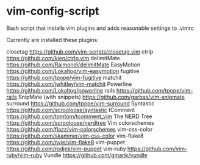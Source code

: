 vim-config-script
=================

Bash script that installs vim plugins and adds reasonable settings to .vimrc

Currently are installed these plugins:

closetag https://github.com/vim-scripts/closetag.vim
ctrlp https://github.com/kien/ctrlp.vim
delimitMate https://github.com/Raimondi/delimitMate
EasyMotion https://github.com/Lokaltog/vim-easymotion
fugitive https://github.com/tpope/vim-fugitive
matchit https://github.com/jwhitley/vim-matchit
Powerline https://github.com/Lokaltog/powerline
rails https://github.com/tpope/vim-rails
SnipMate (with snippets) https://github.com/garbas/vim-snipmate
surround https://github.com/tpope/vim-surround
Syntastic https://github.com/scrooloose/syntastic
tComment https://github.com/tomtom/tcomment_vim
The NERD Tree https://github.com/scrooloose/nerdtree
Vim colorschemes https://github.com/flazz/vim-colorschemes
vim-css-color https://github.com/skammer/vim-css-color
vim-flake8 https://github.com/nvie/vim-flake8
vim-puppet https://github.com/rodjek/vim-puppet
vim-ruby https://github.com/vim-ruby/vim-ruby
Vundle https://github.com/gmarik/vundle

